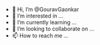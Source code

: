 - 👋 Hi, I’m @GouravGaonkar
- 👀 I’m interested in ...
- 🌱 I’m currently learning ...
- 💞️ I’m looking to collaborate on ...
- 📫 How to reach me ...

<!---
GouravGaonkar/GouravGaonkar is a ✨ special ✨ repository because its `README.md` (this file) appears on your GitHub profile.
You can clihtml lang="en">
<head>
  <meta charset="UTF-8">
  <meta name="viewport" content="width=device-width, initial-scale=1.0">
  <title>Simple 3D Game</title>
  <style>
    body {
      margin: 0;
      overflow: hidden;
    }
    canvas {
      display: block;
    }
  </style>
</head>
<body>
  <script src="https://cdnjs.cloudflare.com/ajax/libs/three.js/110/three.min.js"></script>
  <script>
    // Entry point for the game
    function init() {
      // Create a scene
      const scene = new THREE.Scene();

      // Create a camera
      const camera = new THREE.PerspectiveCamera(75, window.innerWidth / window.innerHeight, 0.1, 1000);
      camera.position.set(0, 0, 5);

      // Create a renderer
      const renderer = new THREE.WebGLRenderer();
      renderer.setSize(window.innerWidth, window.innerHeight);
      document.body.appendChild(renderer.domElement);

      // Create a cube mesh
      const geometry = new THREE.BoxGeometry();
      const material = new THREE.MeshBasicMaterial({ color: 0x00ff00 });
      const cube = new THREE.Mesh(geometry, material);
      scene.add(cube);

      // Create a light source
      const ambientLight = new THREE.AmbientLight(0x404040, 0.5);
      scene.add(ambientLight);

      const directionalLight = new THREE.DirectionalLight(0xffffff, 0.5);
      directionalLight.position.set(1, 1, 1).normalize();
      scene.add(directionalLight);

      // Game loop function
      function animate() {
        requestAnimationFrame(animate);

        // Rotate the cube
        cube.rotation.x += 0.01;
        cube.rotation.y += 0.01;

        // Render the scene
        renderer.render(scene, camera);
      }

      // Start the game loop
      animate();
    }

    // Call the init function once the window has loaded
    window.addEventListener('load', init);
  </script>
</body>
</html>
ck the Preview link to take a look at your changes.
--->
